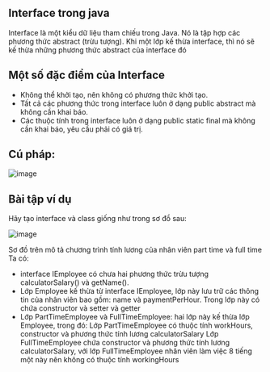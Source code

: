 ## Interface trong java
Interface là một kiểu dữ liệu tham chiếu trong Java. Nó là tập hợp các phương  thức abstract (trừu tượng). Khi một lớp kế thừa interface, thì nó sẽ kế thừa những phương thức abstract của interface đó

## Một số đặc điểm của Interface

- Không thể khởi tạo, nên không có phương thức khởi tạo.
- Tất cả các phương thức trong interface luôn ở dạng public abstract mà không cần khai báo.
- Các thuộc tính trong interface luôn ở dạng public static final mà không cần khai báo, yêu cầu phải có giá trị.

## Cú pháp:
![image](https://user-images.githubusercontent.com/70504465/110243620-c52b5600-7f8d-11eb-866b-591891232cbf.png)

## Bài tập ví dụ
Hãy tạo interface và class giống như trong sơ đồ sau:

![image](https://user-images.githubusercontent.com/70504465/110243526-59e18400-7f8d-11eb-9115-65683de2c1f6.png)

Sơ đồ trên mô tả chương trình tính lương của nhân viên part time và full time 
Ta có:
+ interface IEmployee có chưa hai phương thức trừu tượng calculatorSalary() và getName().
+ Lớp Employee kế thừa từ interface IEmployee, lớp này lưu trữ các thông tin của nhân viên bao gồm: name và paymentPerHour. Trong lớp này có chứa constructor và setter và getter
+ Lớp PartTimeEmployee và FullTimeEmployee: hai lớp này kế thừa lớp Employee, trong đó:
Lớp PartTimeEmployee có thuộc tính workHours, constructor và phương thức tính lương calculatorSalary
Lớp FullTimeEmployee chứa constructor và phương thức tính lương calculatorSalary, với lớp FullTimeEmployee nhân viên làm việc 8 tiếng một này nên không có thuộc tính workingHours